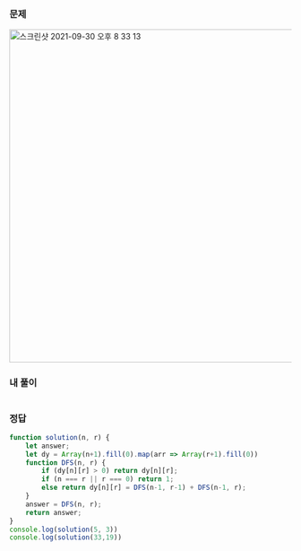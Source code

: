 ### 문제

<img width="594" alt="스크린샷 2021-09-30 오후 8 33 13" src="https://user-images.githubusercontent.com/4121550/135447734-1677dd17-066e-44ca-ab37-87c0c211f0b2.png">

### 내 풀이
```js

```

### 정답
```js
function solution(n, r) {
    let answer;
    let dy = Array(n+1).fill(0).map(arr => Array(r+1).fill(0))
    function DFS(n, r) {
        if (dy[n][r] > 0) return dy[n][r];
        if (n === r || r === 0) return 1;
        else return dy[n][r] = DFS(n-1, r-1) + DFS(n-1, r); 
    }
    answer = DFS(n, r);
    return answer;
}
console.log(solution(5, 3))
console.log(solution(33,19))
```
